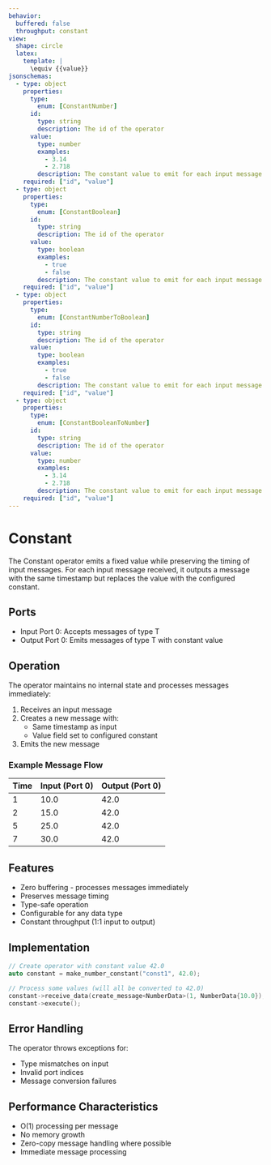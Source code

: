```yaml
---
behavior:
  buffered: false
  throughput: constant
view:
  shape: circle
  latex:
    template: |
      \equiv {{value}}
jsonschemas:
  - type: object
    properties:
      type:
        enum: [ConstantNumber]
      id:
        type: string
        description: The id of the operator
      value:
        type: number
        examples:
          - 3.14
          - 2.718
        description: The constant value to emit for each input message
    required: ["id", "value"]
  - type: object
    properties:
      type:
        enum: [ConstantBoolean]
      id:
        type: string
        description: The id of the operator
      value:
        type: boolean
        examples:
          - true
          - false
        description: The constant value to emit for each input message
    required: ["id", "value"]
  - type: object
    properties:
      type:
        enum: [ConstantNumberToBoolean]
      id:
        type: string
        description: The id of the operator
      value:
        type: boolean
        examples:
          - true
          - false
        description: The constant value to emit for each input message
    required: ["id", "value"]
  - type: object
    properties:
      type:
        enum: [ConstantBooleanToNumber]
      id:
        type: string
        description: The id of the operator
      value:
        type: number
        examples:
          - 3.14
          - 2.718
        description: The constant value to emit for each input message
    required: ["id", "value"]
---
```


# Constant

The Constant operator emits a fixed value while preserving the timing of input messages. For each input message received, it outputs a message with the same timestamp but replaces the value with the configured constant.

## Ports

- Input Port 0: Accepts messages of type T
- Output Port 0: Emits messages of type T with constant value

## Operation

The operator maintains no internal state and processes messages immediately:

1. Receives an input message
2. Creates a new message with:
   - Same timestamp as input
   - Value field set to configured constant
3. Emits the new message

### Example Message Flow

| Time | Input (Port 0) | Output (Port 0) |
| ---- | -------------- | --------------- |
| 1    | 10.0           | 42.0            |
| 2    | 15.0           | 42.0            |
| 5    | 25.0           | 42.0            |
| 7    | 30.0           | 42.0            |

## Features

- Zero buffering - processes messages immediately
- Preserves message timing
- Type-safe operation
- Configurable for any data type
- Constant throughput (1:1 input to output)

## Implementation

```cpp
// Create operator with constant value 42.0
auto constant = make_number_constant("const1", 42.0);

// Process some values (will all be converted to 42.0)
constant->receive_data(create_message<NumberData>(1, NumberData{10.0}), 0);
constant->execute();
```

## Error Handling

The operator throws exceptions for:

- Type mismatches on input
- Invalid port indices
- Message conversion failures

## Performance Characteristics

- O(1) processing per message
- No memory growth
- Zero-copy message handling where possible
- Immediate message processing
